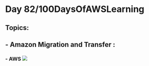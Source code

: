 <h1> Day 82/100DaysOfAWSLearning </h1>
<h2> Topics: </h2>

 <h2>  - Amazon Migration and Transfer : </h2>


<h3> - AWS 
                
    

<img src = "https://github.com/thetechgirlgita/100-days-of-aws-learning/blob/master/Images/Day82/82.jpg?raw=true">


